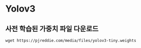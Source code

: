 # Yolov3

## 사전 학습된 가중치 파일 다운로드

```
wget https://pjreddie.com/media/files/yolov3-tiny.weights
```

